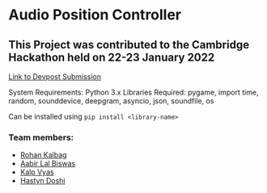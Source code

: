 # Audio Position Controller

## This Project was contributed to the Cambridge Hackathon held on 22-23 January 2022

[Link to Devpost Submission](https://devpost.com/software/audio-position-controller)

System Requirements: Python 3.x
Libraries Required: pygame, import time, random, sounddevice, deepgram, asyncio, json, soundfile, os

Can be installed using ```pip install <library-name>```

### Team members:
- [Rohan Kalbag](https://github.com/rohankalbag)
- [Aabir Lal Biswas](https://github.com/the-flyinggoat)
- [Kalp Vyas](https://github.com/kalp121212)
- [Hastyn Doshi](https://github.com/Hastyn)
